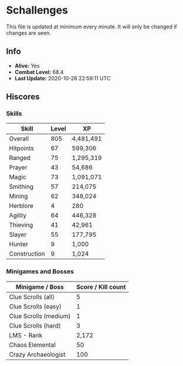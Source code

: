 # Schallenges

This file is updated at minimum every minute. It will only be changed if changes are seen.

## Info

 - **Alive:** Yes
 - **Combat Level:** 68.4
 - **Last Update:** 2020-10-28 22:59:11 UTC

## Hiscores

### Skills

| Skill | Level | XP |
|--|--|--|
| Overall | 805 | 4,481,491 |
| Hitpoints | 67 | 599,306 |
| Ranged | 75 | 1,295,319 |
| Prayer | 43 | 54,686 |
| Magic | 73 | 1,091,071 |
| Smithing | 57 | 214,075 |
| Mining | 62 | 348,024 |
| Herblore | 4 | 280 |
| Agility | 64 | 446,328 |
| Thieving | 41 | 42,961 |
| Slayer | 55 | 177,795 |
| Hunter | 9 | 1,000 |
| Construction | 9 | 1,024 |

### Minigames and Bosses

| Minigame / Boss | Score / Kill count |
|--|--|
| Clue Scrolls (all) | 5 |
| Clue Scrolls (easy) | 1 |
| Clue Scrolls (medium) | 1 |
| Clue Scrolls (hard) | 3 |
| LMS - Rank | 2,172 |
| Chaos Elemental | 50 |
| Crazy Archaeologist | 100 |
